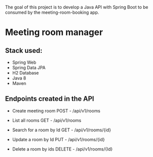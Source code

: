 
The goal of this project is to develop a Java API with Spring Boot to be consumed by the meeting-room-booking app.

# Meeting room manager

## Stack used:

 * Spring Web
 * Spring Data JPA
 * H2 Database
 * Java 8
 * Maven
 
## Endpoints created in the API

* Create meeting room
POST - /api/v1/rooms

* List all rooms
GET - /api/v1/rooms

* Search for a room by Id
GET - /api/v1/rooms/{id}

* Update a room by Id
PUT - /api/v1/rooms/{id}

* Delete a room by ids
DELETE - /api/v1/rooms/{Id}





 
